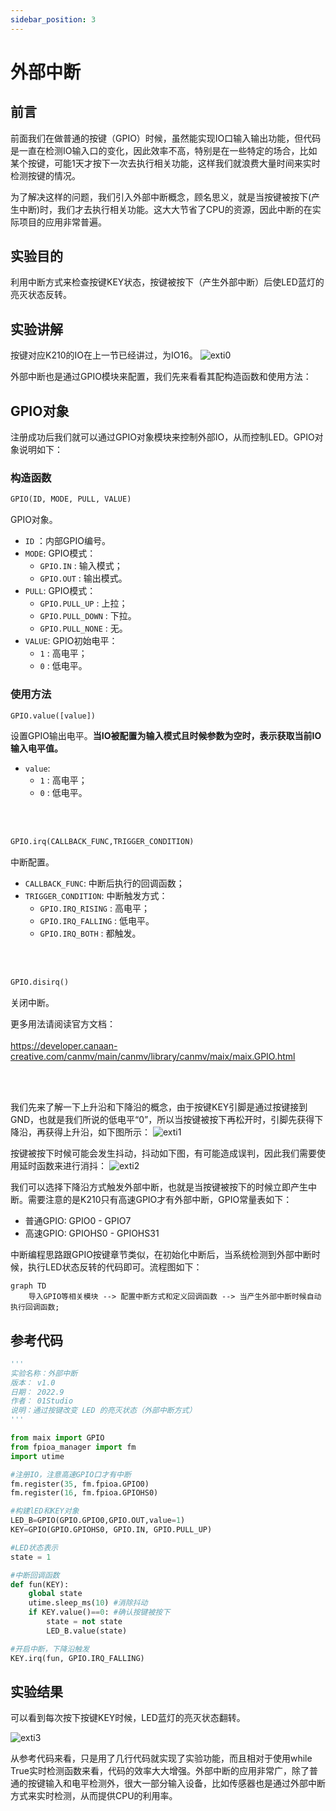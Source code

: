 ```yaml
---
sidebar_position: 3
---
```


# 外部中断

## 前言

前面我们在做普通的按键（GPIO）时候，虽然能实现IO口输入输出功能，但代码是一直在检测IO输入口的变化，因此效率不高，特别是在一些特定的场合，比如某个按键，可能1天才按下一次去执行相关功能，这样我们就浪费大量时间来实时检测按键的情况。

为了解决这样的问题，我们引入外部中断概念，顾名思义，就是当按键被按下(产生中断)时，我们才去执行相关功能。这大大节省了CPU的资源，因此中断的在实际项目的应用非常普遍。


## 实验目的
利用中断方式来检查按键KEY状态，按键被按下（产生外部中断）后使LED蓝灯的亮灭状态反转。

## 实验讲解
按键对应K210的IO在上一节已经讲过，为IO16。
![exti0](./img/exti/exti0.png)

外部中断也是通过GPIO模块来配置，我们先来看看其配构造函数和使用方法：

## GPIO对象

注册成功后我们就可以通过GPIO对象模块来控制外部IO，从而控制LED。GPIO对象说明如下：

### 构造函数
```python
GPIO(ID, MODE, PULL, VALUE)
```
GPIO对象。

- `ID` ：内部GPIO编号。
- `MODE`: GPIO模式：
    - `GPIO.IN` : 输入模式；
    - `GPIO.OUT` : 输出模式。
- `PULL`: GPIO模式：
    - `GPIO.PULL_UP` : 上拉；
    - `GPIO.PULL_DOWN` : 下拉。
    - `GPIO.PULL_NONE` : 无。
- `VALUE`: GPIO初始电平：
    - `1` : 高电平；
    - `0` : 低电平。


### 使用方法
```python
GPIO.value([value])
```
设置GPIO输出电平。**当IO被配置为输入模式且时候参数为空时，表示获取当前IO输入电平值。**
- `value`: 
    - `1` : 高电平；
    - `0` : 低电平。

<br></br>

```python
GPIO.irq(CALLBACK_FUNC,TRIGGER_CONDITION)
```
中断配置。
- `CALLBACK_FUNC`: 中断后执行的回调函数；
- `TRIGGER_CONDITION`: 中断触发方式：
    - `GPIO.IRQ_RISING` : 高电平；
    - `GPIO.IRQ_FALLING` : 低电平。
    - `GPIO.IRQ_BOTH` : 都触发。

<br></br>

```python
GPIO.disirq()
```
关闭中断。

更多用法请阅读官方文档：<br></br>
https://developer.canaan-creative.com/canmv/main/canmv/library/canmv/maix/maix.GPIO.html

<br></br>

我们先来了解一下上升沿和下降沿的概念，由于按键KEY引脚是通过按键接到GND，也就是我们所说的低电平“0”，所以当按键被按下再松开时，引脚先获得下降沿，再获得上升沿，如下图所示：
![exti1](./img/exti/exti1.png)

按键被按下时候可能会发生抖动，抖动如下图，有可能造成误判，因此我们需要使用延时函数来进行消抖：
![exti2](./img/exti/exti2.png)

我们可以选择下降沿方式触发外部中断，也就是当按键被按下的时候立即产生中断。需要注意的是K210只有高速GPIO才有外部中断，GPIO常量表如下：
- 普通GPIO: GPIO0 - GPIO7
- 高速GPIO: GPIOHS0 - GPIOHS31

中断编程思路跟GPIO按键章节类似，在初始化中断后，当系统检测到外部中断时候，执行LED状态反转的代码即可。流程图如下：

```mermaid
graph TD
    导入GPIO等相关模块 --> 配置中断方式和定义回调函数 --> 当产生外部中断时候自动执行回调函数;
```

## 参考代码

```python
'''
实验名称：外部中断
版本： v1.0
日期： 2022.9
作者： 01Studio
说明：通过按键改变 LED 的亮灭状态（外部中断方式）
'''

from maix import GPIO
from fpioa_manager import fm
import utime

#注册IO，注意高速GPIO口才有中断
fm.register(35, fm.fpioa.GPIO0)
fm.register(16, fm.fpioa.GPIOHS0)

#构建lED和KEY对象
LED_B=GPIO(GPIO.GPIO0,GPIO.OUT,value=1)
KEY=GPIO(GPIO.GPIOHS0, GPIO.IN, GPIO.PULL_UP)

#LED状态表示
state = 1

#中断回调函数
def fun(KEY):
    global state
    utime.sleep_ms(10) #消除抖动
    if KEY.value()==0: #确认按键被按下
        state = not state
        LED_B.value(state)

#开启中断，下降沿触发
KEY.irq(fun, GPIO.IRQ_FALLING)

```

## 实验结果

可以看到每次按下按键KEY时候，LED蓝灯的亮灭状态翻转。

![exti3](./img/exti/exti3.png)

从参考代码来看，只是用了几行代码就实现了实验功能，而且相对于使用while True实时检测函数来看，代码的效率大大增强。外部中断的应用非常广，除了普通的按键输入和电平检测外，很大一部分输入设备，比如传感器也是通过外部中断方式来实时检测，从而提供CPU的利用率。